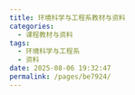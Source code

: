 ```yaml
---
title: 环境科学与工程系教材与资料
categories: 
  - 课程教材与资料
tags: 
  - 环境科学与工程系
  - 资料
date: 2025-08-06 19:32:47
permalink: /pages/be7924/
---
```

